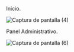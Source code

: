 Inicio.

![Captura de pantalla (4)](https://github.com/larg736/SGT-PP/assets/78891892/992103c7-b79f-43a1-96ae-f615518b5e53)

Panel Administrativo.

![Captura de pantalla (6)](https://github.com/larg736/SGT-PP/assets/78891892/65cf2c22-3822-4124-aabe-2322b8e2eb52)
